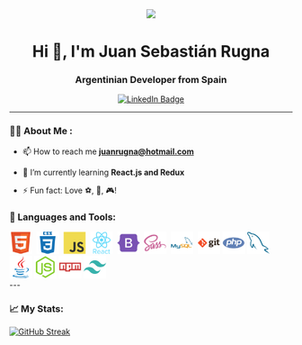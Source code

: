 <div id="header" align="center">
    <img src="https://media.giphy.com/media/13HBDT4QSTpveU/giphy.gif" width="200" />
    <h1 align="center">Hi 👋, I'm Juan Sebastián Rugna</h1>
    <h3 align="center">Argentinian Developer from Spain</h3>
</div>


<div id="badges" align="center">
    <a href="https://www.linkedin.com/in/juanrugna/" target="_blank">
        <img src="https://img.shields.io/badge/LinkedIn-0077B5?style=for-the-badge&logo=linkedin&logoColor=white"
            alt="LinkedIn Badge" />
    </a>
    
</div>

---

### 👨‍💻 About Me :


- 📫 How to reach me **juanrugna@hotmail.com**

- 🌱 I’m currently learning **React.js and Redux**

- ⚡ Fun fact: Love ⚽, 🏀, 🎮!


<div align="left">
    <h3>🔨 Languages and Tools:</h3>
    <div>
        <img src="https://github.com/devicons/devicon/blob/master/icons/html5/html5-original.svg" title="HTML5" alt="HTML" width="40" height="40"/>&nbsp;
        <img src="https://github.com/devicons/devicon/blob/master/icons/css3/css3-plain-wordmark.svg"  title="CSS3" alt="CSS" width="40" height="40"/>&nbsp;
        <img src="https://github.com/devicons/devicon/blob/master/icons/javascript/javascript-original.svg" title="JavaScript" alt="JavaScript" width="40" height="40"/>&nbsp;
        <img src="https://github.com/devicons/devicon/blob/master/icons/react/react-original-wordmark.svg" title="React" alt="React" width="40" height="40"/>&nbsp;
        <img src="https://github.com/devicons/devicon/blob/master/icons/bootstrap/bootstrap-plain.svg" title="Bootstrap" alt="Bootstrap" width="40" height="40"/>&nbsp;
        <img src="https://github.com/devicons/devicon/blob/master/icons/sass/sass-original.svg" title="Sass" alt="Sass" width="40" height="40"/>&nbsp;
        <img src="https://github.com/devicons/devicon/blob/master/icons/mysql/mysql-original-wordmark.svg" title="MySQL"  alt="MySQL" width="40" height="40"/>&nbsp;
        <img src="https://github.com/devicons/devicon/blob/master/icons/git/git-original-wordmark.svg" title="Git" **alt="Git" width="40" height="40"/>
        <img src="https://github.com/devicons/devicon/blob/master/icons/php/php-plain.svg" title="PHP" **alt="PHP" width="40" height="40"/>
        <img src="https://github.com/devicons/devicon/blob/master/icons/mysql/mysql-plain.svg" title="MySQL" **alt="MySQL" width="40" height="40"/>
        <img src="https://github.com/devicons/devicon/blob/master/icons/java/java-original.svg" title="Java" **alt="Java" width="40" height="40"/>
        <img src="https://github.com/devicons/devicon/blob/master/icons/nodejs/nodejs-plain.svg" title="NodeJS" **alt="NodeJS" width="40" height="40"/>
        <img src="https://github.com/devicons/devicon/blob/master/icons/npm/npm-original-wordmark.svg" title="npm" **alt="npm" width="40" height="40"/>
        <img src="https://github.com/devicons/devicon/blob/master/icons/tailwindcss/tailwindcss-plain.svg" title="tailwindcss" **alt="tailwindcss" width="40" height="40"/>
      </div>
</div>
---

### 📈 My Stats:
[![GitHub Streak](https://streak-stats.demolab.com?user=JuanRugna&theme=react)](https://git.io/streak-stats)

